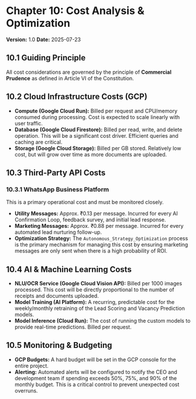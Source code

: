 # Chapter 10: Cost Analysis & Optimization

**Version:** 1.0
**Date:** 2025-07-23

## 10.1 Guiding Principle

All cost considerations are governed by the principle of **Commercial Prudence** as defined in Article VI of the Constitution.

## 10.2 Cloud Infrastructure Costs (GCP)

- **Compute (Google Cloud Run):** Billed per request and CPU/memory consumed during processing. Cost is expected to scale linearly with user traffic.
- **Database (Google Cloud Firestore):** Billed per read, write, and delete operation. This will be a significant cost driver. Efficient queries and caching are critical.
- **Storage (Google Cloud Storage):** Billed per GB stored. Relatively low cost, but will grow over time as more documents are uploaded.

## 10.3 Third-Party API Costs

### 10.3.1 WhatsApp Business Platform
This is a primary operational cost and must be monitored closely.

- **Utility Messages:** Approx. ₹0.13 per message. Incurred for every AI Confirmation Loop, feedback survey, and initial lead response.
- **Marketing Messages:** Approx. ₹0.88 per message. Incurred for every automated lead nurturing follow-up.
- **Optimization Strategy:** The `Autonomous_Strategy_Optimization` process is the primary mechanism for managing this cost by ensuring marketing messages are only sent when there is a high probability of ROI.

## 10.4 AI & Machine Learning Costs

- **NLU/OCR Service (Google Cloud Vision API):** Billed per 1000 images processed. This cost will be directly proportional to the number of receipts and documents uploaded.
- **Model Training (AI Platform):** A recurring, predictable cost for the weekly/monthly retraining of the Lead Scoring and Vacancy Prediction models.
- **Model Inference (Cloud Run):** The cost of running the custom models to provide real-time predictions. Billed per request.

## 10.5 Monitoring & Budgeting

- **GCP Budgets:** A hard budget will be set in the GCP console for the entire project.
- **Alerting:** Automated alerts will be configured to notify the CEO and development team if spending exceeds 50%, 75%, and 90% of the monthly budget. This is a critical control to prevent unexpected cost overruns.
